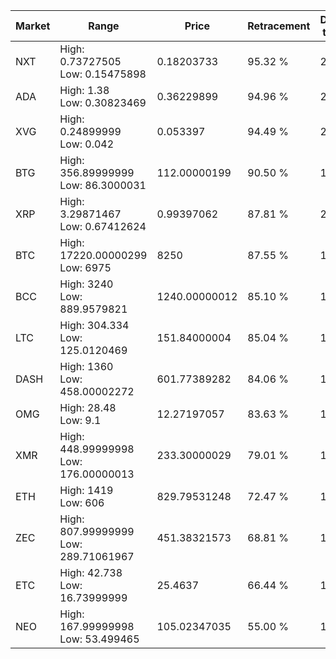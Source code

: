 | Market | Range | Price| Retracement | Doubles to 50% |
| --- | --- | --- | --- | --- |
| NXT | High: 0.73727505<br />Low: 0.15475898 | 0.18203733 | 95.32 % | 2.45 |
| ADA | High: 1.38<br />Low: 0.30823469 | 0.36229899 | 94.96 % | 2.33 |
| XVG | High: 0.24899999<br />Low: 0.042 | 0.053397 | 94.49 % | 2.72 |
| BTG | High: 356.89999999<br />Low: 86.3000031 | 112.00000199 | 90.50 % | 1.98 |
| XRP | High: 3.29871467<br />Low: 0.67412624 | 0.99397062 | 87.81 % | 2.00 |
| BTC | High: 17220.00000299<br />Low: 6975 | 8250 | 87.55 % | 1.47 |
| BCC | High: 3240<br />Low: 889.9579821 | 1240.00000012 | 85.10 % | 1.67 |
| LTC | High: 304.334<br />Low: 125.0120469 | 151.84000004 | 85.04 % | 1.41 |
| DASH | High: 1360<br />Low: 458.00002272 | 601.77389282 | 84.06 % | 1.51 |
| OMG | High: 28.48<br />Low: 9.1 | 12.27197057 | 83.63 % | 1.53 |
| XMR | High: 448.99999998<br />Low: 176.00000013 | 233.30000029 | 79.01 % | 1.34 |
| ETH | High: 1419<br />Low: 606 | 829.79531248 | 72.47 % | 1.22 |
| ZEC | High: 807.99999999<br />Low: 289.71061967 | 451.38321573 | 68.81 % | 1.22 |
| ETC | High: 42.738<br />Low: 16.73999999 | 25.4637 | 66.44 % | 1.17 |
| NEO | High: 167.99999998<br />Low: 53.499465 | 105.02347035 | 55.00 % | 1.05 |
